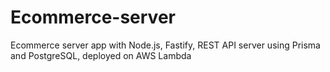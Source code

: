 # Ecommerce-server
Ecommerce server app with Node.js, Fastify, REST API server using Prisma and PostgreSQL, deployed on AWS Lambda
